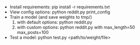 - Install requirements: pip install -r requirements.txt
- View config options: python reddit.py print_config
- Train a model (and save weights to tmp/)
   1) with default options: python reddit.py
   2) with custom options: python reddit.py with max_length=50 max_posts=100
- Test a model: python test.py <path/to/weight/file>
